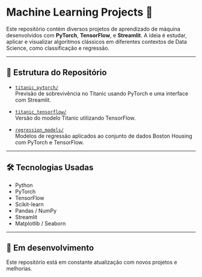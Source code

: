 # Machine Learning Projects 🚀

Este repositório contém diversos projetos de aprendizado de máquina desenvolvidos com **PyTorch**, **TensorFlow**, e **Streamlit**. A ideia é estudar, aplicar e visualizar algoritmos clássicos em diferentes contextos de Data Science, como classificação e regressão.

---

## 📁 Estrutura do Repositório

- [`titanic_pytorch/`](./titanic_tensorflow)  
  Previsão de sobrevivência no Titanic usando PyTorch e uma interface com Streamlit.

- [`titanic_tensorflow/`](./titanic_pytorch_streamlit)  
  Versão do modelo Titanic utilizando TensorFlow.

- [`regression_models/`](./regression_models)  
  Modelos de regressão aplicados ao conjunto de dados Boston Housing com PyTorch e TensorFlow.

---

## 🛠 Tecnologias Usadas

- Python
- PyTorch
- TensorFlow
- Scikit-learn
- Pandas / NumPy
- Streamlit
- Matplotlib / Seaborn

---

## 🚧 Em desenvolvimento

Este repositório está em constante atualização com novos projetos e melhorias.
